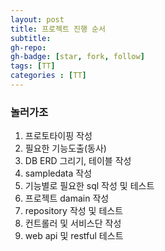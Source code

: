 ```yaml
---
layout: post
title: 프로젝트 진행 순서
subtitle: 
gh-repo: 
gh-badge: [star, fork, follow]
tags: [TT]
categories : [TT]
---
```


### 놀러가조

1. 프로토타이핑 작성
2. 필요한 기능도출(동사)
3. DB ERD 그리기, 테이블 작성 
4. sampledata 작성 
5. 기능별로 필요한 sql 작성 및 테스트
6. 프로젝트 damain 작성
7. repository 작성 및 테스트
8. 컨트롤러 및 서비스단 작성
9. web api 및 restful 테스트